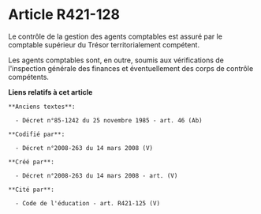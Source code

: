 # Article R421-128

Le contrôle de la gestion des agents comptables est assuré par le comptable supérieur du Trésor territorialement compétent.

Les agents comptables sont, en outre, soumis aux vérifications de l'inspection générale des finances et éventuellement des
corps de contrôle compétents.

**Liens relatifs à cet article**

	**Anciens textes**:

	  - Décret n°85-1242 du 25 novembre 1985 - art. 46 (Ab)

	**Codifié par**:

	  - Décret n°2008-263 du 14 mars 2008 (V)

	**Créé par**:

	  - Décret n°2008-263 du 14 mars 2008 - art. (V)

	**Cité par**:

	  - Code de l'éducation - art. R421-125 (V)

